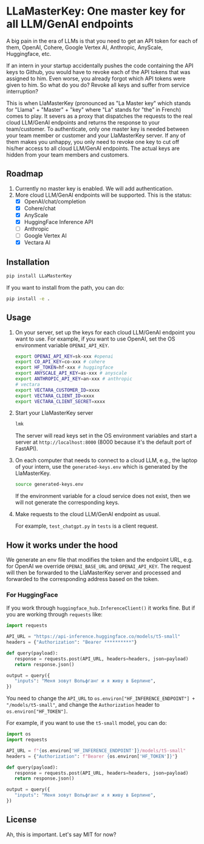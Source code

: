 # LLaMasterKey: One master key for all LLM/GenAI endpoints

A big pain in the era of LLMs is that you need to get an API token for each of them, OpenAI, Cohere, Google Vertex AI, Anthropic, AnyScale, Huggingface, etc.

If an intern in your startup accidentally pushes the code containing the API keys to Github, you would have to revoke each of the API tokens that was assigned to him. Even worse, you already forgot which API tokens were given to him. So what do you do? Revoke all keys and suffer from service interruption?

This is when LlaMasterKey (pronounced as "La Master key" which stands for "Llama" + "Master" + "key" where "La" stands for "the" in French) comes to play. It severs as a proxy that dispatches the requests to the real cloud LLM/GenAI endpoints and returns the response to your team/customer. To authenticate, only one master key is needed between your team member or customer and your LlaMasterKey server. If any of them makes you unhappy, you only need to revoke one key to cut off his/her access to all cloud LLM/GenAI endpoints. The actual keys are hidden from your team members and customers.

## Roadmap

1. Currently no master key is enabled. We will add authentication.
2. More cloud LLM/GenAI endpoints will be supported. This is the status:
   - [x] OpenAI/chat/completion
   - [x] Cohere/chat
   - [x] AnyScale
   - [x] HuggingFace Inference API
   - [ ] Anthropic
   - [ ] Google Vertex AI
   - [x] Vectara AI

## Installation

```bash
pip install LLaMasterKey
```

If you want to install from the path, you can do:

```bash
pip install -e .
```

## Usage

1. On your server, set up the keys for each cloud LLM/GenAI endpoint you want to use. For example, if you want to use OpenAI, set the OS environment variable `OPENAI_API_KEY`.

   ```bash
   export OPENAI_API_KEY=sk-xxx #openai
   export CO_API_KEY=co-xxx # cohere
   export HF_TOKEN=hf-xxx # huggingface
   export ANYSCALE_API_KEY=as-xxx # anyscale
   export ANTHROPIC_API_KEY=an-xxx # anthropic
   # vectara
   export VECTARA_CUSTOMER_ID=xxxx
   export VECTARA_CLIENT_ID=xxxx
   export VECTARA_CLIENT_SECRET=xxxx
   ```

2. Start your LlaMasterKey server

   ```bash
   lmk
   ```

   The server will read keys set in the OS environment variables and start a server at `http://localhost:8000` (8000 because it's the default port of FastAPI).

3. On each computer that needs to connect to a cloud LLM, e.g., the laptop of your intern, use the `generated-keys.env` which is generated by the LlaMasterKey.

   ```bash
   source generated-keys.env
   ```

   If the environment variable for a cloud service does not exist, then we will not generate the corresponding keys.

4. Make requests to the cloud LLM/GenAI endpoint as usual.

   For example, `test_chatgpt.py` in `tests` is a client request.

## How it works under the hood

We generate an env file that modifies the token and the endpoint URL, e.g. for OpenAI we override `OPENAI_BASE_URL` and `OPENAI_API_KEY`. The request will then be forwarded to the LlaMasterKey server and processed and forwarded to the corresponding address based on the token.

### For HuggingFace

If you work through `huggingface_hub.InferenceClient()` it works fine. But if you are working through `requests` like:

```python
import requests

API_URL = "https://api-inference.huggingface.co/models/t5-small"
headers = {"Authorization": "Bearer **********"}

def query(payload):
   response = requests.post(API_URL, headers=headers, json=payload)
   return response.json()

output = query({
   "inputs": "Меня зовут Вольфганг и я живу в Берлине",
})
```

You need to change the `API_URL` to `os.environ["HF_INFERENCE_ENDPOINT"] + "/models/t5-small"`, and change the `Authorization` header to `os.environ["HF_TOKEN"]`.

For example, if you want to use the `t5-small` model, you can do:

```python
import os
import requests

API_URL = f"{os.environ['HF_INFERENCE_ENDPOINT']}/models/t5-small"
headers = {"Authorization": f"Bearer {os.environ['HF_TOKEN']}"}

def query(payload):
   response = requests.post(API_URL, headers=headers, json=payload)
   return response.json()

output = query({
   "inputs": "Меня зовут Вольфганг и я живу в Берлине",
})
```

## License

Ah, this is important. Let's say MIT for now?
